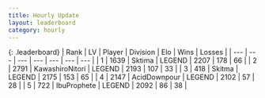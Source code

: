 ```yaml
---
title: Hourly Update
layout: leaderboard
category: hourly
---
```


{: .leaderboard}
| Rank | LV | Player | Division | Elo | Wins | Losses |
| --- | --- | --- | --- | --- | --- | --- |
| <span data-change="0">1</span> | 1639 | <span title="ID: 353063">Sktima</span> | LEGEND | <span data-change="0">2207</span> | <span data-change="0">178</span> | <span data-change="0">66</span> |
| <span data-change="0">2</span> | 2791 | <span title="ID: 164871">KawashiroNitori</span> | LEGEND | <span data-change="0">2193</span> | <span data-change="0">107</span> | <span data-change="0">33</span> |
| <span data-change="0">3</span> | 418 | <span title="ID: 402846">Skitma</span> | LEGEND | <span data-change="0">2175</span> | <span data-change="0">153</span> | <span data-change="0">65</span> |
| <span data-change="2">4</span> | 2147 | <span title="ID: 304661">AcidDownpour</span> | LEGEND | <span data-change="19">2102</span> | <span data-change="4">57</span> | <span data-change="0">28</span> |
| <span data-change="-1">5</span> | 722 | <span title="ID: 362352">IbuProphete</span> | LEGEND | <span data-change="0">2092</span> | <span data-change="0">86</span> | <span data-change="0">38</span> |